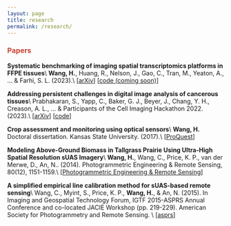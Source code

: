 ```yaml
---
layout: page
title: research
permalink: /research/
---
```


### <span style="color:#CB4335">Papers</span>
**Systematic benchmarking of imaging spatial transcriptomics platforms in FFPE tissues**\\
**Wang, H.**, Huang, R., Nelson, J., Gao, C., Tran, M., Yeaton, A., ... & Farhi, S. L. (2023).\\
[[arXiv](https://www.biorxiv.org/content/10.1101/2023.12.07.570603v2)]
[[code (coming soon)]()]

**Addressing persistent challenges in digital image analysis of cancerous tissues**\\
Prabhakaran, S., Yapp, C., Baker, G. J., Beyer, J., Chang, Y. H., Creason, A. L., ... & Participants of the Cell Imaging Hackathon 2022. (2023).\\
[[arXiv](https://www.biorxiv.org/content/10.1101/2023.07.21.548450v1)]
[[code](https://github.com/IAWG-CSBC-PSON/hack2022-05-cross-talk/tree/main)]

**Crop assessment and monitoring using optical sensors**\\
**Wang, H.** Doctoral dissertation. Kansas State University. (2017).\\
[[ProQuest](https://www.proquest.com/openview/7ea93c5d58af2627c0fa572088420ee2/1?pq-origsite=gscholar&cbl=18750)]

**Modeling Above-Ground Biomass in Tallgrass Prairie Using Ultra-High Spatial Resolution sUAS Imagery**\\
**Wang, H.**, Wang, C., Price, K. P., van der Merwe, D., An, N.. (2014). Photogrammetric Engineering & Remote Sensing, 80(12), 1151-1159.\\
[[Photogrammetric Engineering & Remote Sensing](https://www.ingentaconnect.com/content/asprs/pers/2014/00000080/00000012/art00005)]

**A simplified empirical line calibration method for sUAS-based remote sensing**\\
Wang, C., Myint, S., Price, K. P., **Wang, H.**, & An, N. (2015). In Imaging and Geospatial Technology Forum, IGTF 2015-ASPRS Annual Conference and co-located JACIE Workshop (pp. 219-229). American Society for Photogrammetry and Remote Sensing. \\
[[asprs](chrome-extension://efaidnbmnnnibpcajpcglclefindmkaj/https://www.asprs.org/wp-content/uploads/2015/05/3E%5B5%5D-paper.pdf)]
